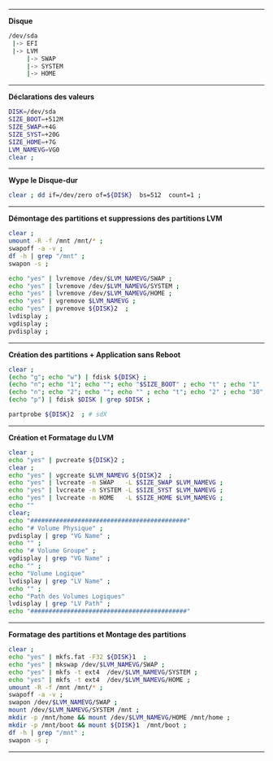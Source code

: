 
--------------------------------------------------------------------------------
**Disque**
```bash
/dev/sda
 |-> EFI
 |-> LVM
     |-> SWAP
     |-> SYSTEM
     |-> HOME
 ```
 
--------------------------------------------------------------------------------
**Déclarations des valeurs**
```bash
DISK=/dev/sda
SIZE_BOOT=+512M
SIZE_SWAP=+4G
SIZE_SYST=+20G
SIZE_HOME=+7G
LVM_NAMEVG=VG0
clear ;
```

--------------------------------------------------------------------------------
**Wype le Disque-dur**
```bash
clear ; dd if=/dev/zero of=${DISK}  bs=512  count=1 ;
```

--------------------------------------------------------------------------------

**Démontage des partitions et suppressions des partitions LVM**
```bash
clear ;
umount -R -f /mnt /mnt/* ;
swapoff -a -v ;
df -h | grep "/mnt" ;
swapon -s ;

echo "yes" | lvremove /dev/$LVM_NAMEVG/SWAP ;
echo "yes" | lvremove /dev/$LVM_NAMEVG/SYSTEM ;
echo "yes" | lvremove /dev/$LVM_NAMEVG/HOME ;
echo "yes" | vgremove $LVM_NAMEVG ;
echo "yes" | pvremove ${DISK}2  ;
lvdisplay ;
vgdisplay ;
pvdisplay ;
```

--------------------------------------------------------------------------------
**Création des partitions + Application sans Reboot**
```bash
clear ;
(echo "g"; echo "w") | fdisk ${DISK} ;
(echo "n"; echo "1"; echo ""; echo "$SIZE_BOOT" ; echo "t" ; echo "1" ; echo "w") | fdisk $DISK ;
(echo "n"; echo "2"; echo ""; echo "" ; echo "t"; echo "2" ; echo "30"; echo "w") | fdisk $DISK ;
(echo "p") | fdisk $DISK | grep $DISK ;

partprobe ${DISK}2  ; # sdX
```

--------------------------------------------------------------------------------

**Création et Formatage du LVM**
```bash
clear ; 
echo "yes" | pvcreate ${DISK}2 ;
clear ;
echo "yes" | vgcreate $LVM_NAMEVG ${DISK}2  ;
echo "yes" | lvcreate -n SWAP   -L $SIZE_SWAP $LVM_NAMEVG ;
echo "yes" | lvcreate -n SYSTEM -L $SIZE_SYST $LVM_NAMEVG ;
echo "yes" | lvcreate -n HOME   -L $SIZE_HOME $LVM_NAMEVG ;
echo ""
clear;
echo "###########################################"
echo "# Volume Physique" ;
pvdisplay | grep "VG Name" ;
echo "" ;
echo "# Volume Groupe" ;
vgdisplay | grep "VG Name" ;
echo "" ;
echo "Volume Logique"
lvdisplay | grep "LV Name" ;
echo "" ;
echo "Path des Volumes Logiques"
lvdisplay | grep "LV Path" ;
echo "###########################################"
```

--------------------------------------------------------------------------------
**Formatage des partitions et Montage des partitions**
```bash
clear ;
echo "yes" | mkfs.fat -F32 ${DISK}1  ;
echo "yes" | mkswap /dev/$LVM_NAMEVG/SWAP ;
echo "yes" | mkfs -t ext4  /dev/$LVM_NAMEVG/SYSTEM ;
echo "yes" | mkfs -t ext4  /dev/$LVM_NAMEVG/HOME ;
umount -R -f /mnt /mnt/* ;
swapoff -a -v ;
swapon /dev/$LVM_NAMEVG/SWAP ;
mount /dev/$LVM_NAMEVG/SYSTEM /mnt ;
mkdir -p /mnt/home && mount /dev/$LVM_NAMEVG/HOME /mnt/home ;
mkdir -p /mnt/boot && mount ${DISK}1  /mnt/boot ;
df -h | grep "/mnt" ;
swapon -s ;
```
--------------------------------------------------------------------------------
